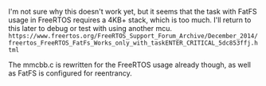 I'm not sure why this doesn't work yet, but it seems that the task with FatFS usage in FreeRTOS requires a 4KB+ stack, which is too much. I'll return to this later to debug or test with using another mcu. `https://www.freertos.org/FreeRTOS_Support_Forum_Archive/December_2014/freertos_FreeRTOS_FatFs_Works_only_with_taskENTER_CRITICAL_5dc853ffj.html`

The mmcbb.c is rewritten for the FreeRTOS usage already though, as well as FatFS is configured for reentrancy.
